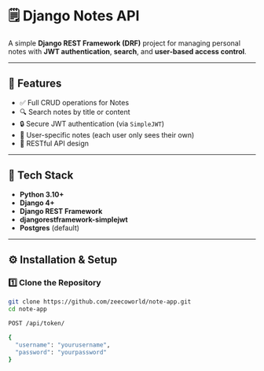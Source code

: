  # 🗒️ Django Notes API

A simple **Django REST Framework (DRF)** project for managing personal notes with **JWT authentication**, **search**, and **user-based access control**.

---

## 🚀 Features

- ✅ Full CRUD operations for Notes  
- 🔍 Search notes by title or content  
- 🔒 Secure JWT authentication (via `SimpleJWT`)  
- 👤 User-specific notes (each user only sees their own)  
- 🧩 RESTful API design  

---

## 🧰 Tech Stack

- **Python 3.10+**
- **Django 4+**
- **Django REST Framework**
- **djangorestframework-simplejwt**
- **Postgres** (default)

---

## ⚙️ Installation & Setup

### 1️⃣ Clone the Repository
```bash
git clone https://github.com/zeecoworld/note-app.git
cd note-app

POST /api/token/

{
  "username": "yourusername",
  "password": "yourpassword"
}

